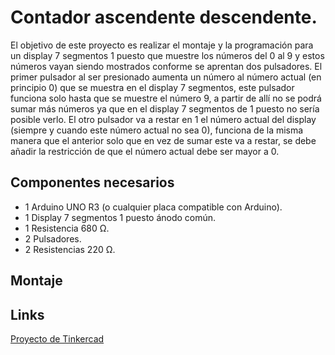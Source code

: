 # Contador ascendente descendente.
<p>El objetivo de este proyecto es realizar el montaje y la programación para un display 7 segmentos 1 puesto que muestre los números del 0 al 9 y estos números vayan siendo mostrados conforme se aprentan dos pulsadores. El primer pulsador al ser presionado aumenta un número al número actual (en principio 0) que se muestra en el display 7 segmentos, este pulsador funciona solo hasta que se muestre el número 9, a partir de allí no se podrá sumar más números ya que en el display 7 segmentos de 1 puesto no sería posible verlo. El otro pulsador va a restar en 1 el número actual del display (siempre y cuando este número actual no sea 0), funciona de la misma manera que el anterior solo que en vez de sumar este va a restar, se debe añadir la restricción de que el número actual debe ser mayor a 0.</p>

## Componentes necesarios
<ul>
    <li>1 Arduino UNO R3 (o cualquier placa compatible con Arduino).</li>
    <li>1 Display 7 segmentos 1 puesto ánodo común.</li>
    <li>1 Resistencia 680 Ω.</li>
    <li>2 Pulsadores.</li>
    <li>2 Resistencias 220 Ω.</li>
</ul>

## Montaje

## Links
<a href="https://www.tinkercad.com/things/dtBC0eINZ9I-contador-ascendente-y-descendente">Proyecto de Tinkercad</a>